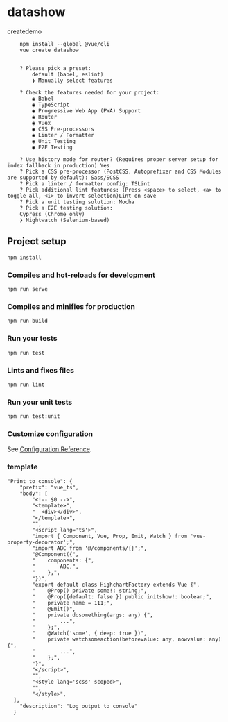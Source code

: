 # datashow
createdemo 
```
	npm install --global @vue/cli
	vue create datashow


	? Please pick a preset: 
		default (babel, eslint) 
		❯ Manually select features 

	? Check the features needed for your project: 
		◉ Babel
		◉ TypeScript
		◉ Progressive Web App (PWA) Support
		◉ Router
		◉ Vuex
		◉ CSS Pre-processors
		◉ Linter / Formatter
		◉ Unit Testing
		◉ E2E Testing
	
	? Use history mode for router? (Requires proper server setup for index fallback in production) Yes
	? Pick a CSS pre-processor (PostCSS, Autoprefixer and CSS Modules are supported by default): Sass/SCSS
	? Pick a linter / formatter config: TSLint
	? Pick additional lint features: (Press <space> to select, <a> to toggle all, <i> to invert selection)Lint on save
	? Pick a unit testing solution: Mocha
	? Pick a E2E testing solution: 
	Cypress (Chrome only) 
	❯ Nightwatch (Selenium-based) 

```
## Project setup
```
npm install
```

### Compiles and hot-reloads for development
```
npm run serve
```

### Compiles and minifies for production
```
npm run build
```

### Run your tests
```
npm run test
```

### Lints and fixes files
```
npm run lint
```

### Run your unit tests
```
npm run test:unit
```

### Customize configuration
See [Configuration Reference](https://cli.vuejs.org/config/).



### template
    "Print to console": {
		"prefix": "vue_ts",
		"body": [
		  	"<!-- $0 -->",
		  	"<template>",
		  	"  <div></div>",
		  	"</template>",
		  	"",
		  	"<script lang='ts'>",
			"import { Component, Vue, Prop, Emit, Watch } from 'vue-property-decorator';",
			"import ABC from '@/components/{}';",
			"@Component({",
			"    components: {",
			"        ABC,",
			"    },",
			"})",
			"export default class HighchartFactory extends Vue {",
			"    @Prop() private some!: string;",
			"    @Prop({default: false }) public initshow!: boolean;",
			"    private name = 111;",
			"    @Emit()",
			"    private dosomething(args: any) {",
			"        ...",
			"    };",
			"    @Watch('some', { deep: true })",
			"    private watchsomeaction(beforevalue: any, nowvalue: any) {",
			"        ...",
			"    };",
			"}",
			"</script>",
            "",
			"<style lang='scss' scoped>",
            "",
			"</style>",
	  ],
		"description": "Log output to console"
	  }